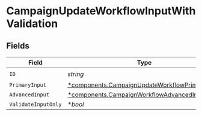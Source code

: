 # CampaignUpdateWorkflowInputWithValidation


## Fields

| Field                                                                                                           | Type                                                                                                            | Required                                                                                                        | Description                                                                                                     |
| --------------------------------------------------------------------------------------------------------------- | --------------------------------------------------------------------------------------------------------------- | --------------------------------------------------------------------------------------------------------------- | --------------------------------------------------------------------------------------------------------------- |
| `ID`                                                                                                            | *string*                                                                                                        | :heavy_check_mark:                                                                                              | N/A                                                                                                             |
| `PrimaryInput`                                                                                                  | [*components.CampaignUpdateWorkflowPrimaryInput](../../models/components/campaignupdateworkflowprimaryinput.md) | :heavy_minus_sign:                                                                                              | N/A                                                                                                             |
| `AdvancedInput`                                                                                                 | [*components.CampaignWorkflowAdvancedInput](../../models/components/campaignworkflowadvancedinput.md)           | :heavy_minus_sign:                                                                                              | N/A                                                                                                             |
| `ValidateInputOnly`                                                                                             | **bool*                                                                                                         | :heavy_minus_sign:                                                                                              | N/A                                                                                                             |